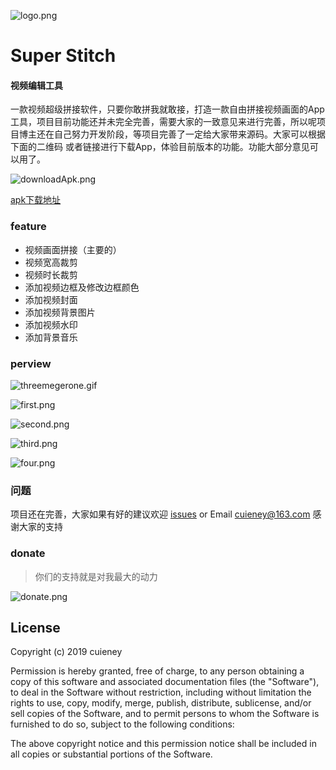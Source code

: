 
![logo.png](https://upload-images.jianshu.io/upload_images/3415839-d11f7485a7f31110.png?imageMogr2/auto-orient/strip%7CimageView2/2/w/1240)

# Super Stitch

#### 视频编辑工具
一款视频超级拼接软件，只要你敢拼我就敢接，打造一款自由拼接视频画面的App 工具，项目目前功能还并未完全完善，需要大家的一致意见来进行完善，所以呢项目博主还在自己努力开发阶段，等项目完善了一定给大家带来源码。大家可以根据下面的二维码 或者链接进行下载App，体验目前版本的功能。功能大部分意见可以用了。


![downloadApk.png](https://upload-images.jianshu.io/upload_images/3415839-5c16ec91c58bdcb1.png?imageMogr2/auto-orient/strip%7CimageView2/2/w/1240)

[apk下载地址](https://fir.im/5ary?release_id=5c8db445959d69255f5051bf)

### feature
* 视频画面拼接（主要的）
* 视频宽高裁剪
* 视频时长裁剪
* 添加视频边框及修改边框颜色
* 添加视频封面
* 添加视频背景图片
* 添加视频水印
* 添加背景音乐

### perview

![threemegerone.gif](https://upload-images.jianshu.io/upload_images/3415839-c16b1cac6eecb864.gif?imageMogr2/auto-orient/strip)


![first.png](https://upload-images.jianshu.io/upload_images/3415839-4a569b7234361382.png?imageMogr2/auto-orient/strip%7CimageView2/2/w/1240)

![second.png](https://upload-images.jianshu.io/upload_images/3415839-423e648e59e7f6e6.png?imageMogr2/auto-orient/strip%7CimageView2/2/w/1240)

![third.png](https://upload-images.jianshu.io/upload_images/3415839-3062c168b6c27f15.png?imageMogr2/auto-orient/strip%7CimageView2/2/w/1240)

![four.png](https://upload-images.jianshu.io/upload_images/3415839-7424e637be306d31.png?imageMogr2/auto-orient/strip%7CimageView2/2/w/1240)


















### 问题
项目还在完善，大家如果有好的建议欢迎 [issues](https://github.com/Cuieney/RxPay/issues) or
Email <cuieney@163.com>
感谢大家的支持

### donate
>你们的支持就是对我最大的动力

![donate.png](https://upload-images.jianshu.io/upload_images/3415839-faa5a0199ef14cf8.png?imageMogr2/auto-orient/strip%7CimageView2/2/w/1240)



## License

Copyright (c) 2019 cuieney

Permission is hereby granted, free of charge, to any person obtaining a copy of this software and associated documentation files (the "Software"), to deal in the Software without restriction, including without limitation the rights to use, copy, modify, merge, publish, distribute, sublicense, and/or sell copies of the Software, and to permit persons to whom the Software is furnished to do so, subject to the following conditions:

The above copyright notice and this permission notice shall be included in all copies or substantial portions of the Software.
